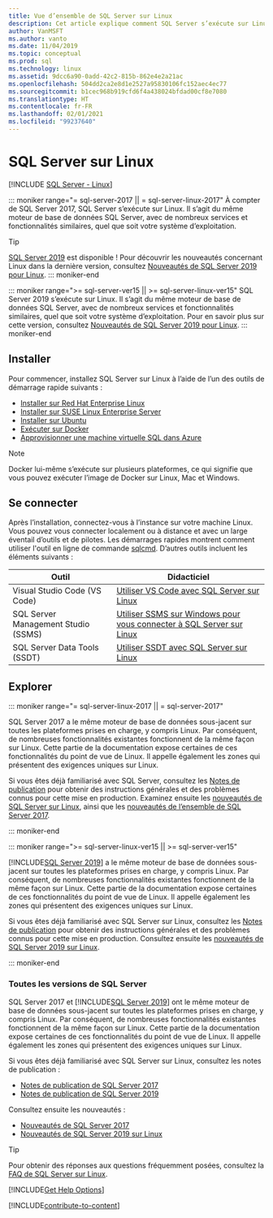 ```yaml
---
title: Vue d’ensemble de SQL Server sur Linux
description: Cet article explique comment SQL Server s’exécute sur Linux et fournit des informations sur la façon d’en savoir plus.
author: VanMSFT
ms.author: vanto
ms.date: 11/04/2019
ms.topic: conceptual
ms.prod: sql
ms.technology: linux
ms.assetid: 9dcc6a90-0add-42c2-815b-862e4e2a21ac
ms.openlocfilehash: 504dd2ca2e8d1e2527a95830106fc152aec4ec77
ms.sourcegitcommit: b1cec968b919cfd6f4a438024bfdad00cf8e7080
ms.translationtype: HT
ms.contentlocale: fr-FR
ms.lasthandoff: 02/01/2021
ms.locfileid: "99237640"
---
```

# <a name="sql-server-on-linux"></a>SQL Server sur Linux

[!INCLUDE [SQL Server - Linux](../includes/applies-to-version/sql-linux.md)]

::: moniker range="= sql-server-2017 || = sql-server-linux-2017"
À compter de SQL Server 2017, SQL Server s’exécute sur Linux. Il s’agit du même moteur de base de données SQL Server, avec de nombreux services et fonctionnalités similaires, quel que soit votre système d’exploitation.

> [!TIP]
> [SQL Server 2019](sql-server-linux-overview.md?view=sql-server-ver15&preserve-view=true) est disponible ! Pour découvrir les nouveautés concernant Linux dans la dernière version, consultez [Nouveautés de SQL Server 2019 pour Linux](sql-server-linux-whats-new-2019.md?view=sql-server-ver15&preserve-view=true).
::: moniker-end

::: moniker range=">= sql-server-ver15 || >= sql-server-linux-ver15"
SQL Server 2019 s’exécute sur Linux. Il s’agit du même moteur de base de données SQL Server, avec de nombreux services et fonctionnalités similaires, quel que soit votre système d’exploitation. Pour en savoir plus sur cette version, consultez [Nouveautés de SQL Server 2019 pour Linux](sql-server-linux-whats-new-2019.md).
::: moniker-end

## <a name="install"></a>Installer

Pour commencer, installez SQL Server sur Linux à l’aide de l’un des outils de démarrage rapide suivants :

- [Installer sur Red Hat Enterprise Linux](quickstart-install-connect-red-hat.md)
- [Installer sur SUSE Linux Enterprise Server](quickstart-install-connect-suse.md)
- [Installer sur Ubuntu](quickstart-install-connect-ubuntu.md)
- [Exécuter sur Docker](quickstart-install-connect-docker.md)
- [Approvisionner une machine virtuelle SQL dans Azure](/azure/virtual-machines/linux/sql/provision-sql-server-linux-virtual-machine?toc=/sql/toc/toc.json)

> [!NOTE]
> Docker lui-même s’exécute sur plusieurs plateformes, ce qui signifie que vous pouvez exécuter l’image de Docker sur Linux, Mac et Windows.

## <a name="connect"></a>Se connecter

Après l’installation, connectez-vous à l’instance sur votre machine Linux. Vous pouvez vous connecter localement ou à distance et avec un large éventail d’outils et de pilotes. Les démarrages rapides montrent comment utiliser l'outil en ligne de commande [sqlcmd](sql-server-linux-setup-tools.md). D’autres outils incluent les éléments suivants :

| Outil | Didacticiel |
|-----|-----|
| Visual Studio Code (VS Code) | [Utiliser VS Code avec SQL Server sur Linux](../tools/visual-studio-code/sql-server-develop-use-vscode.md) |
| SQL Server Management Studio (SSMS) | [Utiliser SSMS sur Windows pour vous connecter à SQL Server sur Linux](sql-server-linux-manage-ssms.md) |
| SQL Server Data Tools (SSDT) | [Utiliser SSDT avec SQL Server sur Linux](sql-server-linux-develop-use-ssdt.md) |

## <a name="explore"></a>Explorer

<!--SQL Server 2017 on Linux-->
::: moniker range="= sql-server-linux-2017 || = sql-server-2017"

SQL Server 2017 a le même moteur de base de données sous-jacent sur toutes les plateformes prises en charge, y compris Linux. Par conséquent, de nombreuses fonctionnalités existantes fonctionnent de la même façon sur Linux. Cette partie de la documentation expose certaines de ces fonctionnalités du point de vue de Linux. Il appelle également les zones qui présentent des exigences uniques sur Linux.

Si vous êtes déjà familiarisé avec SQL Server, consultez les [Notes de publication](sql-server-linux-release-notes.md) pour obtenir des instructions générales et des problèmes connus pour cette mise en production. Examinez ensuite les [nouveautés de SQL Server sur Linux](sql-server-linux-whats-new.md), ainsi que les [nouveautés de l’ensemble de SQL Server 2017](../sql-server/what-s-new-in-sql-server-2017.md).

::: moniker-end
<!--SQL Server 2019 on Linux-->
::: moniker range=">= sql-server-linux-ver15 || >= sql-server-ver15"

[!INCLUDE[SQL Server 2019](../includes/sssql19-md.md)] a le même moteur de base de données sous-jacent sur toutes les plateformes prises en charge, y compris Linux. Par conséquent, de nombreuses fonctionnalités existantes fonctionnent de la même façon sur Linux. Cette partie de la documentation expose certaines de ces fonctionnalités du point de vue de Linux. Il appelle également les zones qui présentent des exigences uniques sur Linux.

Si vous êtes déjà familiarisé avec SQL Server sur Linux, consultez les [Notes de publication](sql-server-linux-release-notes-2019.md) pour obtenir des instructions générales et des problèmes connus pour cette mise en production. Consultez ensuite les [nouveautés de SQL Server 2019 sur Linux](../sql-server/what-s-new-in-sql-server-ver15.md).

::: moniker-end


### <a name="all-versions-of-sql-server"></a>Toutes les versions de SQL Server

SQL Server 2017 et [!INCLUDE[SQL Server 2019](../includes/sssql19-md.md)] ont le même moteur de base de données sous-jacent sur toutes les plateformes prises en charge, y compris Linux. Par conséquent, de nombreuses fonctionnalités existantes fonctionnent de la même façon sur Linux. Cette partie de la documentation expose certaines de ces fonctionnalités du point de vue de Linux. Il appelle également les zones qui présentent des exigences uniques sur Linux.

Si vous êtes déjà familiarisé avec SQL Server sur Linux, consultez les notes de publication :

- [Notes de publication de SQL Server 2017](sql-server-linux-release-notes.md)
- [Notes de publication de SQL Server 2019](sql-server-linux-release-notes-2019.md)

Consultez ensuite les nouveautés :

- [Nouveautés de SQL Server 2017](sql-server-linux-whats-new.md)
- [Nouveautés de SQL Server 2019 sur Linux](../sql-server/what-s-new-in-sql-server-ver15.md#sql-server-on-linux)

> [!TIP]
> Pour obtenir des réponses aux questions fréquemment posées, consultez la [FAQ de SQL Server sur Linux](sql-server-linux-faq.md).

[!INCLUDE[Get Help Options](../includes/paragraph-content/get-help-options.md)]

[!INCLUDE[contribute-to-content](../includes/paragraph-content/contribute-to-content.md)]

